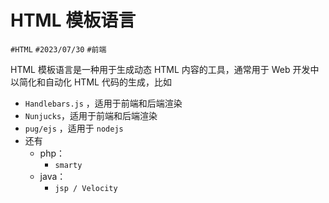 
# HTML 模板语言


`#HTML` `#2023/07/30` `#前端`

HTML 模板语言是一种用于生成动态 HTML 内容的工具，通常用于 Web 开发中以简化和自动化 HTML 代码的生成，比如

- `Handlebars.js` ，适用于前端和后端渲染
- `Nunjucks`，适用于前端和后端渲染
- `pug/ejs` ，适用于 `nodejs`
- 还有 
	- php：
		- `smarty `
	- java：
		- `jsp / Velocity`

